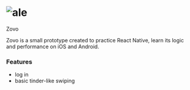# ![ale](https://user-images.githubusercontent.com/46657905/55661187-cf56ee00-5866-11e9-970d-d8345a141668.png)
Zovo

Zovo is a small prototype created to practice React Native, learn its logic and performance on iOS and Android.

### Features

- log in
- basic tinder-like swiping 
